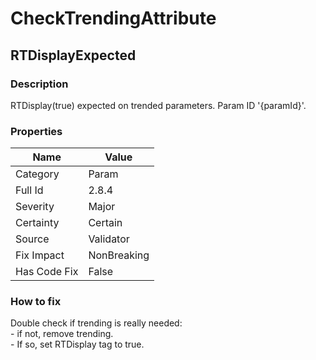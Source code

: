 ﻿---  
uid: Validator_2_8_4  
---

# CheckTrendingAttribute

## RTDisplayExpected

### Description

RTDisplay(true) expected on trended parameters. Param ID '{paramId}'.

### Properties

| Name         | Value       |
| ------------ | ----------- |
| Category     | Param       |
| Full Id      | 2.8.4       |
| Severity     | Major       |
| Certainty    | Certain     |
| Source       | Validator   |
| Fix Impact   | NonBreaking |
| Has Code Fix | False       |

### How to fix

Double check if trending is really needed:  
\- if not, remove trending.  
\- If so, set RTDisplay tag to true.
